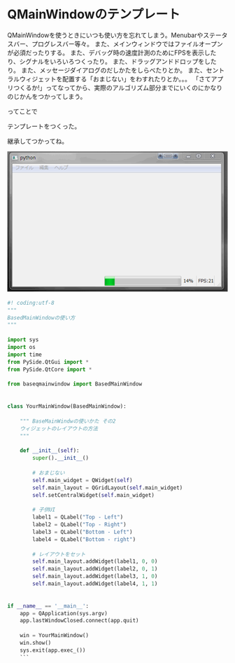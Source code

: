 

# QMainWindowのテンプレート
QMainWindowを使うときにいつも使い方を忘れてしまう。Menubarやステータスバー、プログレスバー等々。
また、メインウィンドウではファイルオープンが必須だったりする。
また、デバッグ時の速度計測のためにFPSを表示したり、シグナルをいろいろつくったり。
また、ドラッグアンドドロップをしたり。
また、メッセージダイアログのだしかたをしらべたりとか。
また、セントラルウィジェットを配置する「おまじない」をわすれたりとか。。。
「さてアプリつくるか!」ってなってから、実際のアルゴリズム部分までにいくのにかなりのじかんをつかってしまう。

ってことで

テンプレートをつくった。

継承してつかってね。



![demo](demo/demo1.gif)


```python
#! coding:utf-8
"""
BasedMainWindowの使い方
"""

import sys
import os
import time
from PySide.QtGui import *
from PySide.QtCore import *

from baseqmainwindow import BasedMainWindow


class YourMainWindow(BasedMainWindow):

	""" BaseMainWindwの使いかた その2
	ウィジェットのレイアウトの方法
	"""
	
	def __init__(self):
		super().__init__()

		# おまじない
		self.main_widget = QWidget(self)
		self.main_layout = QGridLayout(self.main_widget)
		self.setCentralWidget(self.main_widget)

		# 子供UI
		label1 = QLabel("Top - Left")
		label2 = QLabel("Top - Right")
		label3 = QLabel("Bottom - Left")
		label4 = QLabel("Bottom - right")

		# レイアウトをセット
		self.main_layout.addWidget(label1, 0, 0)
		self.main_layout.addWidget(label2, 0, 1)
		self.main_layout.addWidget(label3, 1, 0)
		self.main_layout.addWidget(label4, 1, 1)


if __name__ == '__main__':
    app = QApplication(sys.argv)
    app.lastWindowClosed.connect(app.quit)

    win = YourMainWindow()
    win.show()
    sys.exit(app.exec_())
    ```